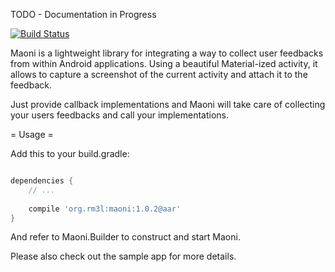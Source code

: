 TODO - Documentation in Progress

[![Build Status](https://travis-ci.org/rm3l/maoni.svg?branch=master)](https://travis-ci.org/rm3l/maoni)

Maoni is a lightweight library for integrating a way to collect user feedbacks from within Android applications.
Using a beautiful Material-ized activity, it allows to capture a screenshot of the current activity and attach it to the feedback.

Just provide callback implementations and Maoni will take care of collecting your users feedbacks 
and call your implementations.

= Usage = 

Add this to your build.gradle:

```gradle

dependencies {
    // ...
    
    compile 'org.rm3l:maoni:1.0.2@aar'
}
```

And refer to Maoni.Builder to construct and start Maoni.

Please also check out the sample app for more details.
